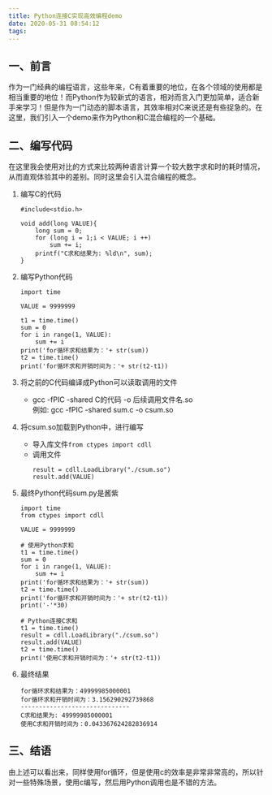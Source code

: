 ```yaml
---
title: Python连接C实现高效编程demo
date: 2020-05-31 08:54:12
tags:
---
```

## 一、前言
作为一门经典的编程语言，这些年来，C有着重要的地位，在各个领域的使用都是相当重要的地位！而Python作为较新式的语言，相对而言入门更加简单，适合新手来学习！但是作为一门动态的脚本语言，其效率相对C来说还是有些捉急的。在这里，我们引入一个demo来作为Python和C混合编程的一个基础。

## 二、编写代码
在这里我会使用对比的方式来比较两种语言计算一个较大数字求和时的耗时情况，从而直观体验其中的差别。同时这里会引入混合编程的概念。   
1. 编写C的代码
    ```
    #include<stdio.h>

    void add(long VALUE){
        long sum = 0;
        for (long i = 1;i < VALUE; i ++)
            sum += i;
        printf("C求和结果为: %ld\n", sum);
    }
    ```
2. 编写Python代码
    ```
    import time

    VALUE = 9999999

    t1 = time.time()
    sum = 0
    for i in range(1, VALUE):
        sum += i
    print('for循环求和结果为：'+ str(sum))
    t2 = time.time()
    print('for循环求和开销时间为：'+ str(t2-t1))
    ```
3. 将之前的C代码编译成Python可以读取调用的文件
    - gcc -fPIC -shared C的代码 -o 后续调用文件名.so   
    例如: gcc -fPIC -shared sum.c -o csum.so
4. 将csum.so加载到Python中，进行编写
    - 导入库文件`from ctypes import cdll`
    - 调用文件
        ```
        result = cdll.LoadLibrary("./csum.so")
        result.add(VALUE)
        ```

5. 最终Python代码sum.py是酱紫

    ```
    import time
    from ctypes import cdll

    VALUE = 9999999

    # 使用Python求和
    t1 = time.time()
    sum = 0
    for i in range(1, VALUE):
        sum += i
    print('for循环求和结果为：'+ str(sum))
    t2 = time.time()
    print('for循环求和开销时间为：'+ str(t2-t1))
    print('-'*30)

    # Python连接C求和
    t1 = time.time()
    result = cdll.LoadLibrary("./csum.so")
    result.add(VALUE)
    t2 = time.time()
    print('使用C求和开销时间为：'+ str(t2-t1))
    ```
6. 最终结果
    ```
    for循环求和结果为：49999985000001
    for循环求和开销时间为：3.156290292739868
    ------------------------------
    C求和结果为: 49999985000001
    使用C求和开销时间为：0.043367624282836914
    ```
## 三、结语
由上述可以看出来，同样使用for循环，但是使用c的效率是非常非常高的，所以针对一些特殊场景，使用c编写，然后用Python调用也是不错的方法。
